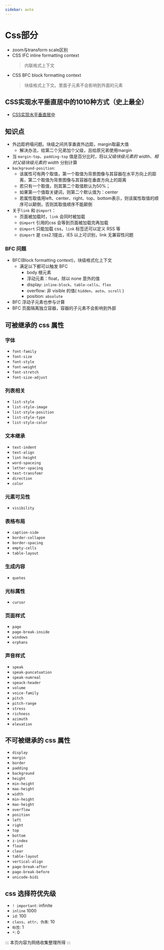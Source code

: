 ```yaml
---
sidebar: auto
---
```


# Css部分

- zoom与transform scale区别
- CSS IFC inline formatting context
  > 内联格式上下文
- CSS BFC block formatting context
  > 块级格式上下文。里面子元素不会影响到外面的元素

## CSS实现水平垂直居中的1010种方式（史上最全）
- [CSS实现水平垂直居中](https://segmentfault.com/a/1190000016389031)

## 知识点
- 外边距坍塌问题。块级之间共享垂直外边距，margin取最大值
  - 解决办法，给第二个兄弟加个父级，且给原兄弟使用margin
- 当 `margin-top`、`padding-top` 值是百分比时，将以*父级块级元素的 width*、*相对父级块级元素的 width* 分别计算
- `background-position`:
  - 该属性可有两个取值，第一个取值为背景图像与其容器在水平方向上的距离，第二个取值为背景图像与其容器在垂直方向上的距离
  - 若只有一个取值，则其第二个取值默认为50%；
  - 如果第一个值取关键词，则第二个默认值为：center
  - 若属性取值用left、center、right、top、bottom表示，则该属性取值的顺序可以颠倒，否则其取值顺序不能颠倒
- 关于`link` 和 `@import`：
  - 页面被加载时，`link` 会同时被加载
  - `@import` 引用的css 会等到页面被加载完再加载
  - `@import` 只能加载 css，`link` 标签还可以定义 RSS 等
  - `@import` 是 css2.1提出，IE5 以上可识别，link 无兼容性问题

### BFC 问题
- BFC(Block formatting context)，块级格式化上下文
  - 满足以下都可以触发 BFC
    - body 根元素
    - 浮动元素：float，除以 none 意外的值
    - display: `inline-block`、`table-cells`、`flex`
    - overflow: 非 visible 的值( `hidden`、`auto`、`scroll` )
    - position: `absolute`
- BFC 浮动子元素也参与计算
- BFC 页面隔离独立容器，容器的子元素不会影响到外部


## 可被继承的 css 属性

### 字体
- `font-family` 
- `font-size`
- `font-style`
- `font-weight`
- `font-stretch`
- `font-size-adjust`

### 列表相关
- `list-style`
- `list-style-image`
- `list-style-position`
- `list-style-type`
- `list-style-color`

### 文本继承 
- `text-indent`
- `text-align`
- `lint-height`
- `word-spaceing`
- `letter-spacing`
- `text-transfomr`
- `direction`
- `color`

### 元素可见性
- `visibility`

### 表格布局
- `caption-side`
- `border-collapse`
- `border-spacing`
- `empty-cells`
- `table-layout`

### 生成内容
- `quotes`

### 光标属性
- `cursor`

### 页面样式
- `page`
- `page-break-inside`
- `windows`
- `orphans`

### 声音样式
- `speak`
- `speak-puncatuation`
- `speak-numreal`
- `speack-header`
- `volume`
- `voice-family`
- `pitch`
- `pitch-range`
- `stress`
- `richness`
- `azimuth`
- `elevation`

## 不可被继承的 css 属性
- `display`
- `margin`
- `border`
- `padding`
- `background`
- `height`
- `min-height`
- `max-height`
- `width`
- `min-height`
- `max-height`
- `overflow`
- `position`
- `left`
- `right`
- `top`
- `bottom`
- `z-index`
- `float`
- `clear`
- `table-layout`
- `vertical-align`
- `page-break-after`
- `page-break-before`
- `unicode-bidi`

## css 选择符优先级

- `! important`: infinite
- `inline` 1000
- `id`: 100
- `class`、`attr`、`伪类`: 10
- `标签`: 1
- `*`: 0

:::
本页内容为网络收集整理所得
:::
